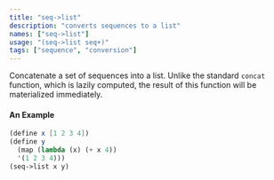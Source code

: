 ```yaml
---
title: "seq->list"
description: "converts sequences to a list"
names: ["seq->list"]
usage: "(seq->list seq+)"
tags: ["sequence", "conversion"]
---
```


Concatenate a set of sequences into a list. Unlike the standard `concat` function, which is lazily computed, the result of this function will be materialized immediately.

#### An Example

```scheme
(define x [1 2 3 4])
(define y
  (map (lambda (x) (+ x 4))
  '(1 2 3 4)))
(seq->list x y)
```

